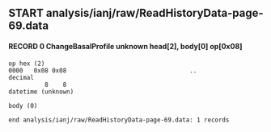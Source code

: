 ## START analysis/ianj/raw/ReadHistoryData-page-69.data
#### RECORD 0 ChangeBasalProfile unknown head[2], body[0] op[0x08]

    op hex (2)
    0000   0x08 0x08                                  ..
    decimal
              8    8
    datetime (unknown)

    body (0)

`end analysis/ianj/raw/ReadHistoryData-page-69.data: 1 records`
